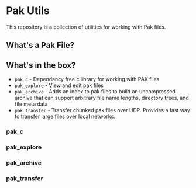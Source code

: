 # Pak Utils

This repository is a collection of utilities for working with Pak files.

## What's a Pak File?

## What's in the box?

* ```pak_c``` - Dependancy free c library for working with PAK files
* ```pak_explore``` - View and edit pak files
* ```pak_archive``` - Adds an index to pak files to build an uncompressed archive that can support arbitrary file name lengths, directory trees, and file meta data
* ```pak_transfer``` - Transfer chunked pak files over UDP. Provides a fast way to transfer large files over local networks.

### pak_c

### pak_explore

### pak_archive

### pak_transfer

